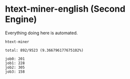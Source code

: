 # htext-miner-english (Second Engine)

Everything doing here is automated.

```
htext-miner

total: 892/9523 (9.366796177675102%)

job0: 201
job1: 228
job2: 305
job3: 158
```
